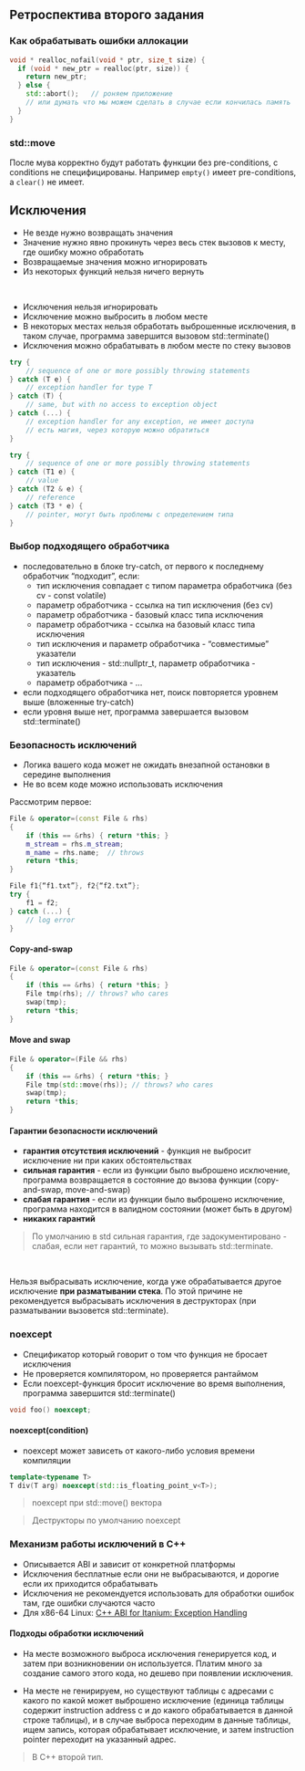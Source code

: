 ## Ретроспектива второго задания

### Как обрабатывать ошибки аллокации

```c++
void * realloc_nofail(void * ptr, size_t size) {
  if (void * new_ptr = realloc(ptr, size)) {
    return new_ptr;
  } else {
    std::abort();   // роняем приложение
    // или думать что мы можем сделать в случае если кончилась память
  }
}
```

### std::move

После мува корректно будут работать функции без pre-conditions, с conditions не специфицированы.
Например `empty()` имеет pre-conditions, а `clear()` не имеет.

## Исключения

* Не везде нужно возвращать значения
* Значение нужно явно прокинуть через весь стек вызовов к месту, где ошибку можно обработать
* Возвращаемые значения можно игнорировать
* Из некоторых функций нельзя ничего вернуть

</br>

* Исключения нельзя игнорировать
* Исключение можно выбросить в любом месте
* В некоторых местах нельзя обработать выброшенные исключения, в таком случае, программа завершится вызовом std::terminate()
* Исключения можно обрабатывать в любом месте по стеку вызовов

```c++
try {
    // sequence of one or more possibly throwing statements
} catch (T e) {
    // exception handler for type T
} catch (T) {
    // same, but with no access to exception object
} catch (...) {
    // exception handler for any exception, не имеет доступа
    // есть магия, через которую можно обратиться
}
```

```c++
try {
    // sequence of one or more possibly throwing statements
} catch (T1 e) {
    // value
} catch (T2 & e) {
    // reference
} catch (T3 * e) {
    // pointer, могут быть проблемы с определением типа
}
```

### Выбор подходящего обработчика

* последовательно в блоке try-catch, от первого к последнему
обработчик “подходит”, если:
  * тип исключения совпадает с типом параметра обработчика (без cv - const volatile)
  * параметр обработчика - ссылка на тип исключения (без cv)
  * параметр обработчика - базовый класс типа исключения
  * параметр обработчика - ссылка на базовый класс типа исключения
  * тип исключения и параметр обработчика - “совместимые” указатели
  * тип исключения - std::nullptr_t, параметр обработчика - указатель
  * параметр обработчика - ...
* если подходящего обработчика нет, поиск повторяется уровнем выше (вложенные try-catch)
* если уровня выше нет, программа завершается вызовом std::terminate()

### Безопасность исключений

* Логика вашего кода может не ожидать внезапной остановки в середине выполнения
* Не во всем коде можно использовать исключения

Рассмотрим первое:
```c++
File & operator=(const File & rhs)
{
    if (this == &rhs) { return *this; }
    m_stream = rhs.m_stream;
    m_name = rhs.name;  // throws
    return *this;
}

File f1{“f1.txt”}, f2{“f2.txt”};
try {
    f1 = f2;
} catch (...) {
    // log error
}
```

#### Copy-and-swap
```c++
File & operator=(const File & rhs)
{
    if (this == &rhs) { return *this; }
    File tmp(rhs); // throws? who cares
    swap(tmp);
    return *this;
}
```

#### Move and swap
```c++
File & operator=(File && rhs)
{
    if (this == &rhs) { return *this; }
    File tmp(std::move(rhs)); // throws? who cares
    swap(tmp);
    return *this;
}
```

#### Гарантии безопасности исключений
* __гарантия отсутствия исключений__ - функция не выбросит исключение ни при каких обстоятельствах
* __сильная гарантия__ - если из функции было выброшено исключение, программа возвращается в состояние до вызова функции (copy-and-swap, move-and-swap)
* __слабая гарантия__ - если из функции было выброшено исключение, программа находится в валидном состоянии (может быть в другом)
* __никаких гарантий__

> По умолчанию в std сильная гарантия, где задокументировано - слабая, если нет гарантий, то можно вызывать std::terminate.

<br/>

Нельзя выбрасывать исключение, когда уже обрабатывается другое исключение __при разматывании стека__. По этой причине не рекомендуется
выбрасывать исключения в деструкторах (при разматывании вызовется std::terminate).

### noexcept

* Спецификатор который говорит о том что функция не бросает исключения
* Не проверяется компилятором, но проверяется рантаймом
* Если noexcept-функция бросит исключение во время выполнения, программа завершится std::terminate()

```c++
void foo() noexcept;
```
#### noexcept(condition)
* noexcept может зависеть от какого-либо условия времени компиляции
```c++
template<typename T>
T div(T arg) noexcept(std::is_floating_point_v<T>);
```

> noexcept при std::move() вектора

> Деструкторы по умолчанию noexcept

### Механизм работы исключений в C++

* Описывается ABI и зависит от конкретной платформы
* Исключения бесплатные если они не выбрасываются, и дорогие если их приходится обрабатывать
* Исключения не рекомендуется использовать для обработки ошибок там, где ошибки случаются часто
* Для x86-64 Linux: [C++ ABI for Itanium: Exception Handling](https://itanium-cxx-abi.github.io/cxx-abi/abi-eh.html)

#### Подходы обработки исключений
* На месте возможного выброса исключения генерируется код, и затем при возникновении он используется. Платим много
за создание самого этого кода, но дешево при появлении исключения.

* На месте не генирируем, но существуют таблицы с адресами с какого по какой может выброшено
исключение (единица таблицы содержит instruction address с и до какого обрабатывается в данной строке таблицы),
и в случае выброса переходим в данные таблицы, ищем запись, которая обрабатывает исключение,
и затем instruction pointer переходит на указанный адрес. 

> В C++ второй тип.
